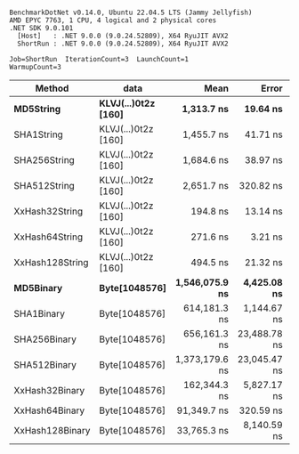 ```

BenchmarkDotNet v0.14.0, Ubuntu 22.04.5 LTS (Jammy Jellyfish)
AMD EPYC 7763, 1 CPU, 4 logical and 2 physical cores
.NET SDK 9.0.101
  [Host]   : .NET 9.0.0 (9.0.24.52809), X64 RyuJIT AVX2
  ShortRun : .NET 9.0.0 (9.0.24.52809), X64 RyuJIT AVX2

Job=ShortRun  IterationCount=3  LaunchCount=1  
WarmupCount=3  

```
| Method          | data                | Mean           | Error        | StdDev      | Min            | Max            | Gen0   | Allocated |
|---------------- |-------------------- |---------------:|-------------:|------------:|---------------:|---------------:|-------:|----------:|
| **MD5String**       | **KLVJ(...)0t2z [160]** |     **1,313.7 ns** |     **19.64 ns** |     **1.08 ns** |     **1,312.5 ns** |     **1,314.4 ns** | **0.0134** |    **1128 B** |
| SHA1String      | KLVJ(...)0t2z [160] |     1,455.7 ns |     41.71 ns |     2.29 ns |     1,453.8 ns |     1,458.3 ns | 0.0153 |    1416 B |
| SHA256String    | KLVJ(...)0t2z [160] |     1,684.6 ns |     38.97 ns |     2.14 ns |     1,682.4 ns |     1,686.7 ns | 0.0210 |    1856 B |
| SHA512String    | KLVJ(...)0t2z [160] |     2,651.7 ns |    320.82 ns |    17.59 ns |     2,640.6 ns |     2,672.0 ns | 0.0381 |    3240 B |
| XxHash32String  | KLVJ(...)0t2z [160] |       194.8 ns |     13.14 ns |     0.72 ns |       194.3 ns |       195.6 ns | 0.0069 |     584 B |
| XxHash64String  | KLVJ(...)0t2z [160] |       271.6 ns |      3.21 ns |     0.18 ns |       271.4 ns |       271.8 ns | 0.0086 |     728 B |
| XxHash128String | KLVJ(...)0t2z [160] |       494.5 ns |     21.32 ns |     1.17 ns |       493.2 ns |       495.4 ns | 0.0134 |    1128 B |
| **MD5Binary**       | **Byte[1048576]**       | **1,546,075.9 ns** |  **4,425.08 ns** |   **242.55 ns** | **1,545,809.1 ns** | **1,546,283.1 ns** |      **-** |      **41 B** |
| SHA1Binary      | Byte[1048576]       |   614,181.3 ns |  1,144.67 ns |    62.74 ns |   614,141.2 ns |   614,253.6 ns |      - |      49 B |
| SHA256Binary    | Byte[1048576]       |   656,161.3 ns | 23,488.78 ns | 1,287.50 ns |   654,891.6 ns |   657,465.9 ns |      - |      57 B |
| SHA512Binary    | Byte[1048576]       | 1,373,179.6 ns | 23,045.47 ns | 1,263.20 ns | 1,372,000.0 ns | 1,374,512.4 ns |      - |      89 B |
| XxHash32Binary  | Byte[1048576]       |   162,344.3 ns |  5,827.17 ns |   319.41 ns |   162,145.1 ns |   162,712.7 ns |      - |      32 B |
| XxHash64Binary  | Byte[1048576]       |    91,349.7 ns |    320.59 ns |    17.57 ns |    91,329.5 ns |    91,361.7 ns |      - |      32 B |
| XxHash128Binary | Byte[1048576]       |    33,765.3 ns |  8,140.59 ns |   446.21 ns |    33,502.2 ns |    34,280.5 ns |      - |      40 B |
